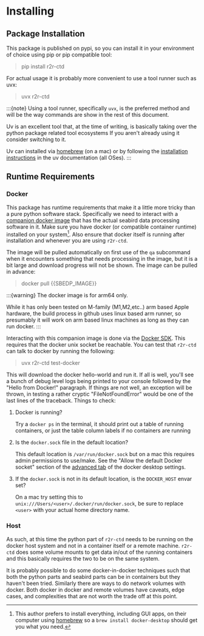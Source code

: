 # Installing

## Package Installation

This package is published on pypi, so you can install it in your environment of choice using pip or pip compatible tool:

> pip install r2r-ctd

For actual usage it is probably more convenient to use a tool runner such as uvx:

> uvx r2r-ctd

:::{note}
Using a tool runner, specifically `uvx`, is the preferred method and will be the way commands are show in the rest of this document.

Uv is an excellent tool that, at the time of writing, is basically taking over the python package related tool ecosystems
If you aren't already using it consider switching to it.

Uv can installed via [homebrew][homebrew_url] (on a mac) or by following the [installation instructions](https://docs.astral.sh/uv/#installation) in the uv documentation (all OSes).
:::

## Runtime Requirements

### Docker

This package has runtime requirements that make it a little more tricky than a pure python software stack.
Specifically we need to interact with a [companion docker image](https://github.com/cchdo/sbedp) that has the actual seabird data processing software in it.
Make sure you have docker (or compatible container runtime) installed on your system[^1].
Also ensure that docker itself is running after installation and whenever you are using `r2r-ctd`.
[^1]: This author prefers to install everything, including GUI apps, on their computer using [homebrew][homebrew_url] so a `brew install docker-desktop` should get you what you need.

The image will be pulled automatically on first use of the `qa` subcommand when it encounters something that needs processing in the image, but it is a bit large and download progress will not be shown.
The image can be pulled in advance:

> docker pull {{SBEDP_IMAGE}}

:::{warning}
The docker image is for arm64 only.

While it has only been tested on M-family (M1,M2,etc..) arm based Apple hardware, the build process in github uses linux based arm runner, so presumably it will work on arm based linux machines as long as they can run docker.
:::

Interacting with this companion image is done via the [Docker SDK](https://docker-py.readthedocs.io/en/stable/index.html).
This requires that the docker unix socket be reachable.
You can test that `r2r-ctd` can talk to docker by running the following:

> uvx r2r-ctd test-docker

This will download the docker hello-world and run it.
If all is well, you'll see a bunch of debug level logs being printed to your console followed by the "Hello from Docker!" paragraph.
If things are not well, an exception will be thrown, in testing a rather cryptic "FileNotFoundError" would be one of the last lines of the traceback.
Things to check:
1. Docker is running?

    Try a `docker ps` in the terminal, it should print out a table of running containers, or just the table column labels if no containers are running
2. Is the `docker.sock` file in the default location?

   This default location is `/var/run/docker.sock` but on a mac this requires admin permissions to use/make.
   See the "Allow the default Docker socket" section of the [advanced tab](https://docs.docker.com/desktop/settings-and-maintenance/settings/#advanced-1) of the docker desktop settings.
3. If the `docker.sock` is not in its default location, is the `DOCKER_HOST` envar set?

   On a mac try setting this to `unix:///Users/<user>/.docker/run/docker.sock`, be sure to replace `<user>` with your actual home directory name. 

### Host
As such, at this time the python part of `r2r-ctd` needs to be running on the docker host system and not in a container itself or a remote machine.
`r2r-ctd` does some volume mounts to get data in/out of the running containers and this basically requires the two to be on the same system.

It is probably possible to do some docker-in-docker techniques such that both the python parts and seabird parts can be in containers but they haven't been tried.
Similarly there are ways to do network volumes with docker.
Both docker in docker and remote volumes have caveats, edge cases, and complexities that are not worth the trade off at this point.


[homebrew_url]: https://brew.sh/